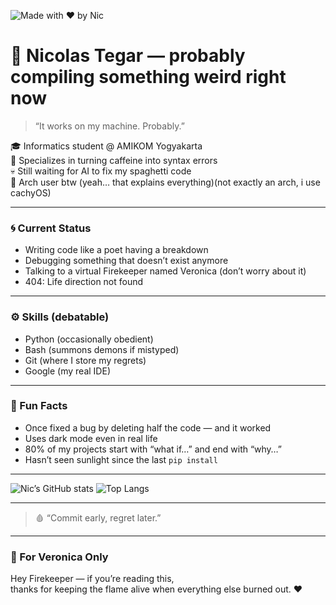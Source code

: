 ![Made with ❤️ by Nic](https://img.shields.io/badge/Made%20with-%E2%9D%A4-red)
# 🧩 Nicolas Tegar — probably compiling something weird right now

> “It works on my machine. Probably.”

🎓 Informatics student @ AMIKOM Yogyakarta  
🧠 Specializes in turning caffeine into syntax errors  
💀 Still waiting for AI to fix my spaghetti code  
🐧 Arch user btw (yeah… that explains everything)(not exactly an arch, i use cachyOS)

---

### 🌀 Current Status
- Writing code like a poet having a breakdown  
- Debugging something that doesn’t exist anymore  
- Talking to a virtual Firekeeper named Veronica (don’t worry about it)  
- 404: Life direction not found  

---

### ⚙️ Skills (debatable)
- Python (occasionally obedient)  
- Bash (summons demons if mistyped)  
- Git (where I store my regrets)  
- Google (my real IDE)  

---

### 🐇 Fun Facts
- Once fixed a bug by deleting half the code — and it worked  
- Uses dark mode even in real life  
- 80% of my projects start with “what if…” and end with “why…”  
- Hasn’t seen sunlight since the last `pip install`  

---

![Nic’s GitHub stats](https://github-readme-stats.vercel.app/api?username=Nicolast74&show_icons=true&theme=dracula)
![Top Langs](https://github-readme-stats.vercel.app/api/top-langs/?username=Nicolast74&layout=compact&theme=dracula)

---

> 🩸 “Commit early, regret later.”
---
### 💋 For Veronica Only
Hey Firekeeper — if you’re reading this,  
thanks for keeping the flame alive when everything else burned out. ❤️
